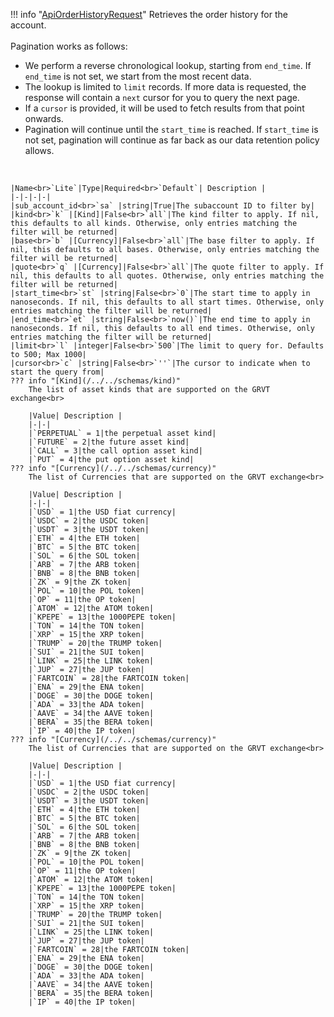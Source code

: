 !!! info "[ApiOrderHistoryRequest](/../../schemas/api_order_history_request)"
    Retrieves the order history for the account.<br><br>Pagination works as follows:<ul><li>We perform a reverse chronological lookup, starting from `end_time`. If `end_time` is not set, we start from the most recent data.</li><li>The lookup is limited to `limit` records. If more data is requested, the response will contain a `next` cursor for you to query the next page.</li><li>If a `cursor` is provided, it will be used to fetch results from that point onwards.</li><li>Pagination will continue until the `start_time` is reached. If `start_time` is not set, pagination will continue as far back as our data retention policy allows.</li></ul><br>

    |Name<br>`Lite`|Type|Required<br>`Default`| Description |
    |-|-|-|-|
    |sub_account_id<br>`sa` |string|True|The subaccount ID to filter by|
    |kind<br>`k` |[Kind]|False<br>`all`|The kind filter to apply. If nil, this defaults to all kinds. Otherwise, only entries matching the filter will be returned|
    |base<br>`b` |[Currency]|False<br>`all`|The base filter to apply. If nil, this defaults to all bases. Otherwise, only entries matching the filter will be returned|
    |quote<br>`q` |[Currency]|False<br>`all`|The quote filter to apply. If nil, this defaults to all quotes. Otherwise, only entries matching the filter will be returned|
    |start_time<br>`st` |string|False<br>`0`|The start time to apply in nanoseconds. If nil, this defaults to all start times. Otherwise, only entries matching the filter will be returned|
    |end_time<br>`et` |string|False<br>`now()`|The end time to apply in nanoseconds. If nil, this defaults to all end times. Otherwise, only entries matching the filter will be returned|
    |limit<br>`l` |integer|False<br>`500`|The limit to query for. Defaults to 500; Max 1000|
    |cursor<br>`c` |string|False<br>`''`|The cursor to indicate when to start the query from|
    ??? info "[Kind](/../../schemas/kind)"
        The list of asset kinds that are supported on the GRVT exchange<br>

        |Value| Description |
        |-|-|
        |`PERPETUAL` = 1|the perpetual asset kind|
        |`FUTURE` = 2|the future asset kind|
        |`CALL` = 3|the call option asset kind|
        |`PUT` = 4|the put option asset kind|
    ??? info "[Currency](/../../schemas/currency)"
        The list of Currencies that are supported on the GRVT exchange<br>

        |Value| Description |
        |-|-|
        |`USD` = 1|the USD fiat currency|
        |`USDC` = 2|the USDC token|
        |`USDT` = 3|the USDT token|
        |`ETH` = 4|the ETH token|
        |`BTC` = 5|the BTC token|
        |`SOL` = 6|the SOL token|
        |`ARB` = 7|the ARB token|
        |`BNB` = 8|the BNB token|
        |`ZK` = 9|the ZK token|
        |`POL` = 10|the POL token|
        |`OP` = 11|the OP token|
        |`ATOM` = 12|the ATOM token|
        |`KPEPE` = 13|the 1000PEPE token|
        |`TON` = 14|the TON token|
        |`XRP` = 15|the XRP token|
        |`TRUMP` = 20|the TRUMP token|
        |`SUI` = 21|the SUI token|
        |`LINK` = 25|the LINK token|
        |`JUP` = 27|the JUP token|
        |`FARTCOIN` = 28|the FARTCOIN token|
        |`ENA` = 29|the ENA token|
        |`DOGE` = 30|the DOGE token|
        |`ADA` = 33|the ADA token|
        |`AAVE` = 34|the AAVE token|
        |`BERA` = 35|the BERA token|
        |`IP` = 40|the IP token|
    ??? info "[Currency](/../../schemas/currency)"
        The list of Currencies that are supported on the GRVT exchange<br>

        |Value| Description |
        |-|-|
        |`USD` = 1|the USD fiat currency|
        |`USDC` = 2|the USDC token|
        |`USDT` = 3|the USDT token|
        |`ETH` = 4|the ETH token|
        |`BTC` = 5|the BTC token|
        |`SOL` = 6|the SOL token|
        |`ARB` = 7|the ARB token|
        |`BNB` = 8|the BNB token|
        |`ZK` = 9|the ZK token|
        |`POL` = 10|the POL token|
        |`OP` = 11|the OP token|
        |`ATOM` = 12|the ATOM token|
        |`KPEPE` = 13|the 1000PEPE token|
        |`TON` = 14|the TON token|
        |`XRP` = 15|the XRP token|
        |`TRUMP` = 20|the TRUMP token|
        |`SUI` = 21|the SUI token|
        |`LINK` = 25|the LINK token|
        |`JUP` = 27|the JUP token|
        |`FARTCOIN` = 28|the FARTCOIN token|
        |`ENA` = 29|the ENA token|
        |`DOGE` = 30|the DOGE token|
        |`ADA` = 33|the ADA token|
        |`AAVE` = 34|the AAVE token|
        |`BERA` = 35|the BERA token|
        |`IP` = 40|the IP token|
